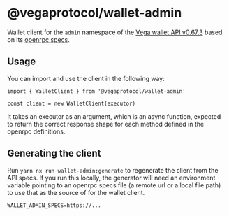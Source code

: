 # @vegaprotocol/wallet-admin

Wallet client for the `admin` namespace of the [Vega wallet API v0.67.3](https://github.com/vegaprotocol/vega/tree/develop/wallet/api) based on its [openrpc specs](https://github.com/vegaprotocol/vega/blob/develop/wallet/api/openrpc.json).

## Usage

You can import and use the client in the following way:

```
import { WalletClient } from '@vegaprotocol/wallet-admin'

const client = new WalletClient(executor)
```

It takes an executor as an argument, which is an async function, expected to return the correct response shape for each method defined in the openrpc definitions.

## Generating the client

Run `yarn nx run wallet-admin:generate` to regenerate the client from the API specs. If you run this locally, the generator will need an environment variable pointing to an openrpc specs file (a remote url or a local file path) to use that as the source of for the wallet client.

```
WALLET_ADMIN_SPECS=https://...
```
